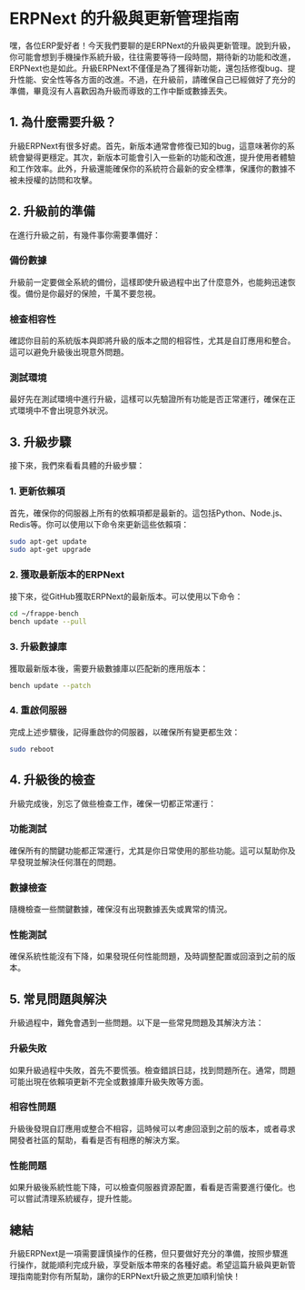 # ERPNext 的升級與更新管理指南

嘿，各位ERP愛好者！今天我們要聊的是ERPNext的升級與更新管理。說到升級，你可能會想到手機操作系統升級，往往需要等待一段時間，期待新的功能和改進，ERPNext也是如此。升級ERPNext不僅僅是為了獲得新功能，還包括修復bug、提升性能、安全性等各方面的改進。不過，在升級前，請確保自己已經做好了充分的準備，畢竟沒有人喜歡因為升級而導致的工作中斷或數據丟失。

## 1. 為什麼需要升級？

升級ERPNext有很多好處。首先，新版本通常會修復已知的bug，這意味著你的系統會變得更穩定。其次，新版本可能會引入一些新的功能和改進，提升使用者體驗和工作效率。此外，升級還能確保你的系統符合最新的安全標準，保護你的數據不被未授權的訪問和攻擊。

## 2. 升級前的準備

在進行升級之前，有幾件事你需要準備好：

### **備份數據**

升級前一定要做全系統的備份，這樣即使升級過程中出了什麼意外，也能夠迅速恢復。備份是你最好的保險，千萬不要忽視。

### **檢查相容性**

確認你目前的系統版本與即將升級的版本之間的相容性，尤其是自訂應用和整合。這可以避免升級後出現意外問題。

### **測試環境**

最好先在測試環境中進行升級，這樣可以先驗證所有功能是否正常運行，確保在正式環境中不會出現意外狀況。

## 3. 升級步驟

接下來，我們來看看具體的升級步驟：

### **1. 更新依賴項**

首先，確保你的伺服器上所有的依賴項都是最新的。這包括Python、Node.js、Redis等。你可以使用以下命令來更新這些依賴項：
```sh
sudo apt-get update
sudo apt-get upgrade
```

### **2. 獲取最新版本的ERPNext**

接下來，從GitHub獲取ERPNext的最新版本。可以使用以下命令：
```sh
cd ~/frappe-bench
bench update --pull
```

### **3. 升級數據庫**

獲取最新版本後，需要升級數據庫以匹配新的應用版本：
```sh
bench update --patch
```

### **4. 重啟伺服器**

完成上述步驟後，記得重啟你的伺服器，以確保所有變更都生效：
```sh
sudo reboot
```

## 4. 升級後的檢查

升級完成後，別忘了做些檢查工作，確保一切都正常運行：

### **功能測試**

確保所有的關鍵功能都正常運行，尤其是你日常使用的那些功能。這可以幫助你及早發現並解決任何潛在的問題。

### **數據檢查**

隨機檢查一些關鍵數據，確保沒有出現數據丟失或異常的情況。

### **性能測試**

確保系統性能沒有下降，如果發現任何性能問題，及時調整配置或回滾到之前的版本。

## 5. 常見問題與解決

升級過程中，難免會遇到一些問題。以下是一些常見問題及其解決方法：

### **升級失敗**

如果升級過程中失敗，首先不要慌張。檢查錯誤日誌，找到問題所在。通常，問題可能出現在依賴項更新不完全或數據庫升級失敗等方面。

### **相容性問題**

升級後發現自訂應用或整合不相容，這時候可以考慮回滾到之前的版本，或者尋求開發者社區的幫助，看看是否有相應的解決方案。

### **性能問題**

如果升級後系統性能下降，可以檢查伺服器資源配置，看看是否需要進行優化。也可以嘗試清理系統緩存，提升性能。

## 總結

升級ERPNext是一項需要謹慎操作的任務，但只要做好充分的準備，按照步驟進行操作，就能順利完成升級，享受新版本帶來的各種好處。希望這篇升級與更新管理指南能對你有所幫助，讓你的ERPNext升級之旅更加順利愉快！
